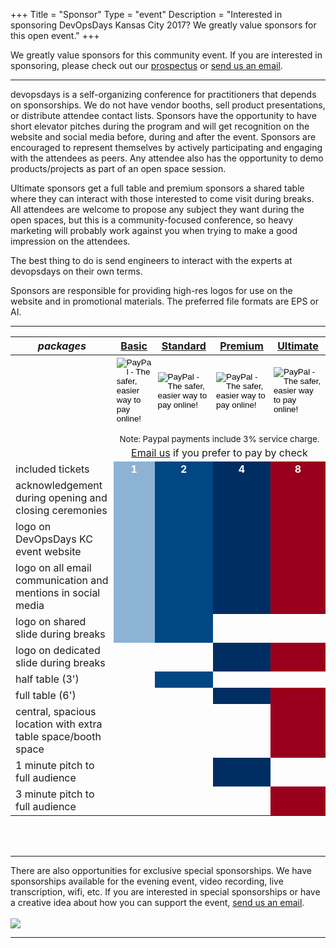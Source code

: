 +++
Title = "Sponsor"
Type = "event"
Description = "Interested in sponsoring DevOpsDays Kansas City 2017? We greatly value sponsors for this open event."
+++

<div class = "row">
<div class = "col-md-8 col-sm-12">
We greatly value sponsors for this community event. If you are interested in sponsoring, please check out our <a href="/events/2018-kansas-city/prospectus.pdf">prospectus</a> or <a href="mailto:organizers@devopsdayskc.org?subject=DevOpsDays%20Kansas%20City%202018%20Sponsorship">send us an email</a>.

<hr>

devopsdays is a self-organizing conference for practitioners that depends on sponsorships. We do not have vendor booths, sell product presentations, or distribute attendee contact lists. Sponsors have the opportunity to have short elevator pitches during the program and will get recognition on the website and social media before, during and after the event. Sponsors are encouraged to represent themselves by actively participating and engaging with the attendees as peers. Any attendee also has the opportunity to demo products/projects as part of an open space session.
<p>
Ultimate sponsors get a full table and premium sponsors a shared table where they can interact with those interested to come visit during breaks. All attendees are welcome to propose any subject they want during the open spaces, but this is a community-focused conference, so heavy marketing will probably work against you when trying to make a good impression on the attendees.
<p>
The best thing to do is send engineers to interact with the experts at devopsdays on their own terms.
<p>
Sponsors are responsible for providing high-res logos for use on the website and in promotional materials.  The preferred file formats are EPS or AI.

<hr/>
<div class = "row">
<div class = "col-sm-12">
  <table class = "table table-bordered table-responsive">
  <thead>
    <tr>
      <th><i>packages</i></th>
      <th><center><b><u><a href="https://www.paypal.com/cgi-bin/webscr?cmd=_s-xclick&hosted_button_id=5LCE8CR2ZUH8J">Basic</a></u></center></b></th>
      <th><center><b><u><a href="https://www.paypal.com/cgi-bin/webscr?cmd=_s-xclick&hosted_button_id=WJ3T6Q3RA9DMW">Standard</a></u></center></b></th>
      <th><center><b><u><a href="https://www.paypal.com/cgi-bin/webscr?cmd=_s-xclick&hosted_button_id=KUJUTPDCQ3MXS">Premium</a></u></center></b></th>
      <th><center><b><u><a href="https://www.paypal.com/cgi-bin/webscr?cmd=_s-xclick&hosted_button_id=VKA92EMUQMXKG">Ultimate</a></u></center></b></th>
    </tr>
    </thead>
    <tbody>
    <tr>
      <td style="border-bottom: 0; border-top: 0;"></td>
      <td style="padding: 4px 5px 0px 5px;">
        <!-- Basic Paypal button  -->
        <form action="https://www.paypal.com/cgi-bin/webscr" method="post" target="_top">
          <input type="hidden" name="cmd" value="_s-xclick">
          <input type="hidden" name="hosted_button_id" value="5LCE8CR2ZUH8J">
          <input type="image" src="https://www.paypalobjects.com/en_US/i/btn/btn_paynow_LG.gif" border="0" name="submit" alt="PayPal - The safer, easier way to pay online!">
          <img alt="" border="0" src="https://www.paypalobjects.com/en_US/i/scr/pixel.gif" width="1" height="1">
        </form>
      </td>
      <td style="padding: 4px 5px 0px 5px;">
        <!-- Standard Paypal button  -->
        <form action="https://www.paypal.com/cgi-bin/webscr" method="post" target="_top">
          <input type="hidden" name="cmd" value="_s-xclick">
          <input type="hidden" name="hosted_button_id" value="WJ3T6Q3RA9DMW">
          <input type="image" src="https://www.paypalobjects.com/en_US/i/btn/btn_paynow_LG.gif" border="0" name="submit" alt="PayPal - The safer, easier way to pay online!">
          <img alt="" border="0" src="https://www.paypalobjects.com/en_US/i/scr/pixel.gif" width="1" height="1">
        </form>
      </td>
      <td style="padding: 4px 5px 0px 5px;">
        <!-- Premium Paypal button  -->
        <form action="https://www.paypal.com/cgi-bin/webscr" method="post" target="_top">
          <input type="hidden" name="cmd" value="_s-xclick">
          <input type="hidden" name="hosted_button_id" value="KUJUTPDCQ3MXS">
          <input type="image" src="https://www.paypalobjects.com/en_US/i/btn/btn_paynow_LG.gif" border="0" name="submit" alt="PayPal - The safer, easier way to pay online!">
          <img alt="" border="0" src="https://www.paypalobjects.com/en_US/i/scr/pixel.gif" width="1" height="1">
        </form>
      </td>
      <td style="padding: 4px 5px 0px 5px;">
        <!-- Ultimate Paypal button  -->
        <form action="https://www.paypal.com/cgi-bin/webscr" method="post" target="_top">
          <input type="hidden" name="cmd" value="_s-xclick">
          <input type="hidden" name="hosted_button_id" value="VKA92EMUQMXKG">
          <input type="image" src="https://www.paypalobjects.com/en_US/i/btn/btn_paynow_LG.gif" border="0" name="submit" alt="PayPal - The safer, easier way to pay online!">
          <img alt="" border="0" src="https://www.paypalobjects.com/en_US/i/scr/pixel.gif" width="1" height="1">
        </form>
      </td>
    </tr>
    <tr>
      <td style="border-bottom: 0; border-top: 0;"></td>
      <td colspan="4" style="padding: 0px 0px 0px 0;"><center><small>Note: Paypal payments include 3% service charge.</small></center></td>
    </tr>
    <tr>
      <td style="border-bottom: 0; border-top: 0;"></td>
      <td colspan="4" style="padding: 4px 0px 4px 0;text-align: center;"><a href="mailto:organizers@devopsdayskc.org?subject=DevOpsDays%20Kansas%20City%202017%20Sponsorship">Email us</a> if you prefer to pay by check</td>
    </tr>
    <tr>
      <td>included tickets</td>
      <td bgcolor="8DB3D4"><center><strong style="color:white;">1</strong></center></td>
      <td bgcolor="004784"><center><strong style="color:white;">2</strong></center></td>
      <td bgcolor="002E62"><center><strong style="color:white;">4</strong></center></td>
      <td bgcolor="9A001B"><center><strong style="color:white;">8</strong></center></td>
    </tr>
    <tr>
      <td>acknowledgement during opening and closing ceremonies</td>
      <td bgcolor="8DB3D4">&nbsp;</td>
      <td bgcolor="004784">&nbsp;</td>
      <td bgcolor="002E62">&nbsp;</td>
      <td bgcolor="9A001B">&nbsp;</td>
    </tr>
    <tr>
      <td>logo on DevOpsDays KC event website</td>
      <td bgcolor="8DB3D4">&nbsp;</td>
      <td bgcolor="004784">&nbsp;</td>
      <td bgcolor="002E62">&nbsp;</td>
      <td bgcolor="9A001B">&nbsp;</td>
    </tr>
    <tr>
      <td>logo on all email communication and mentions in social media</td>
      <td bgcolor="8DB3D4">&nbsp;</td>
      <td bgcolor="004784">&nbsp;</td>
      <td bgcolor="002E62">&nbsp;</td>
      <td bgcolor="9A001B">&nbsp;</td>
    </tr>
    <tr>
      <td>logo on shared slide during breaks</td>
      <td bgcolor="8DB3D4">&nbsp;</td>
      <td bgcolor="004784">&nbsp;</td>
      <td>&nbsp;</td>
      <td>&nbsp;</td>
    </tr>
    <tr>
    <tr>
      <td>logo on dedicated slide during breaks</td>
      <td>&nbsp;</td>
      <td>&nbsp;</td>
      <td bgcolor="002E62">&nbsp;</td>
      <td bgcolor="9A001B">&nbsp;</td>
    </tr>
    <tr>
      <td>half table (3')</td>
      <td>&nbsp;</td>
      <td bgcolor="004784">&nbsp;</td>
      <td>&nbsp;</td>
      <td>&nbsp;</td>
    </tr>
    <tr>
      <td>full table (6')</td>
      <td>&nbsp;</td>
      <td>&nbsp;</td>
      <td bgcolor="002E62">&nbsp;</td>
      <td bgcolor="9A001B">&nbsp;</td>
    </tr>
    <tr>
      <td>central, spacious location with extra table space/booth space</td>
      <td>&nbsp;</td>
      <td>&nbsp;</td>
      <td>&nbsp;</td>
      <td bgcolor="9A001B">&nbsp;</td>
    </tr>
    <tr>
      <td>1 minute pitch to full audience </td>
      <td>&nbsp;</td>
      <td>&nbsp;</td>
      <td bgcolor="002E62">&nbsp;</td>
      <td>&nbsp;</td>
    </tr>
    <tr>
      <td>3 minute pitch to full audience </td>
      <td>&nbsp;</td>
      <td>&nbsp;</td>
      <td>&nbsp;</td>
      <td bgcolor="9A001B">&nbsp;</td>
    </tr>
    </tbody>
  </table>
  <br/>
  <br/>
  <hr/>
  There are also opportunities for exclusive special sponsorships. We have sponsorships available for the evening event, video recording, live transcription, wifi, etc. If you are interested in special sponsorships or have a creative idea about how you can support the event, <a href="mailto:organizers-kansascity-2017@devopsdays.org?subject=DevOpsDays%20Kansas%20City%202018%20Sponsorship">send us an email</a>.
  <br/>
  <br/> <!--
  <table border=1 cellspacing=1>
  <tr>
    <th><i>Sponsor FAQ</i></th>
    <th><center><b>Answers to questions frequently asked by sponsors&nbsp;&nbsp;&nbsp;&nbsp;&nbsp;&nbsp;&nbsp;&nbsp;&nbsp;&nbsp;&nbsp;&nbsp;&nbsp;&nbsp;&nbsp;&nbsp;&nbsp;&nbsp;&nbsp;&nbsp;&nbsp;&nbsp;&nbsp;&nbsp;&nbsp;&nbsp;&nbsp;&nbsp;&nbsp;&nbsp;&nbsp;&nbsp;&nbsp;&nbsp;&nbsp;&nbsp;&nbsp;&nbsp;&nbsp;&nbsp;&nbsp;&nbsp;&nbsp;&nbsp;&nbsp;&nbsp;&nbsp;&nbsp;&nbsp;</center></b></th>
    <th></th>
  </tr>
<tr><td>What dates/times can we set up and tear down?</td><td></td></tr>
<tr><td>How do we ship to the venue?</td><td></td></tr>
<tr><td>How do we ship from the venue?</td><td></td></tr>
<tr><td>Whom should we send?</td><td></td></tr>
<tr><td>What should we expect regarding electricity? (how much, any fees, etc)</td><td></td></tr>
<tr><td>What should we expect regarding WiFi? (how much, any fees, etc)</td><td></td></tr>
<tr><td>How do we order additional A/V equipment?</td><td></td></tr>
<tr><td>Additional important details</td><td></td></tr>
</table> -->
</div>
</div>
</div>
<div class = "col-md-4 col-sm-12">
<a href = "/events/2018-kansas-city/prospectus.pdf"><img src = "/events/2018-kansas-city/prospectus.png" class="img-fluid""></a>
</div>
</div>

<hr/>
